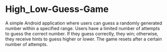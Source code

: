 # High_Low-Guess-Game
A simple Android application where users can guess a randomly generated number within a specified range. Users have a limited number of attempts to guess the correct number. If they guess correctly, they win; otherwise, they receive hints to guess higher or lower. The game resets after a certain number of attempts.
